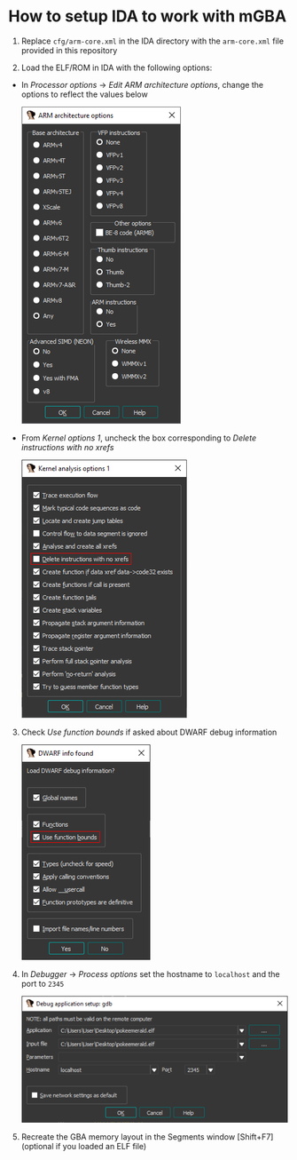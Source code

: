 # How to setup IDA to work with mGBA

1. Replace `cfg/arm-core.xml` in the IDA directory with the `arm-core.xml` file provided in this repository

2. Load the ELF/ROM in IDA with the following options:

 - In _Processor options_ -> _Edit ARM architecture options_, change the options to reflect the values below

     ![](img/arm_options.png)

 - From _Kernel options 1_, uncheck the box corresponding to _Delete instructions with no xrefs_

     ![](img/analysis_options.png)

3. Check _Use function bounds_ if asked about DWARF debug information

     ![](img/dwarf_options.png)

4. In _Debugger_ -> _Process options_ set the hostname to `localhost` and the port to `2345`

     ![](img/gdb_options.png)

5. Recreate the GBA memory layout in the Segments window [Shift+F7] (optional if you loaded an ELF file)